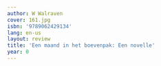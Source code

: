 ```yaml
---
author: W Walraven
cover: 161.jpg
isbn: '9789062429134'
lang: en-us
layout: review
title: 'Een maand in het boevenpak: Een novelle'
year: 0
---
```


